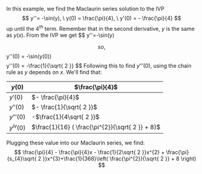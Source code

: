 In this example, we find the Maclaurin series solution to the IVP $$
y''= -\sin(y), \ y(0) = \frac{\pi}{4}, \ y'(0) = - \frac{\pi}{4}
$$
up until the $4^{th}$ term. Remember that in the second derivative, $y$ is the same as $y(x)$. From the IVP we get $$
y''=-\sin(y)

$$
so, $$
y''(0) = -\sin(y(0))
$$
$$
y''(0) = -\frac{1}{\sqrt{ 2 }}
$$
Following this to find $y'''(0)$, using the chain rule as $y$ depends on $x$. We'll find that:

| $y(0)$      | $\frac{\pi}{4}$                                  |
| ----------- | ------------------------------------------------ |
| $y'(0)$     | $- \frac{\pi}{4}$                                |
| $y''(0)$    | $- \frac{1}{\sqrt{ 2 }}$                         |
| $y'''(0)$   | -$\frac{1}{4\sqrt{ 2 }}$                         |
| $y^{iv}(0)$ | $\frac{1}{16} ( \frac{\pi^{2}}{\sqrt{ 2 }} + 8)$ |

Plugging these value into our Maclaurin series, we find:$$
\frac{\pi}{4} - \frac{\pi}{4}x - \frac{1}{2\sqrt{ 2 }}x^{2} + \frac{\pi}{s_{4}\sqrt{ 2 }}x^{3}+\frac{1}{368}\left( \frac{\pi^{2}}{\sqrt{ 2 }} + 8 \right)
$$